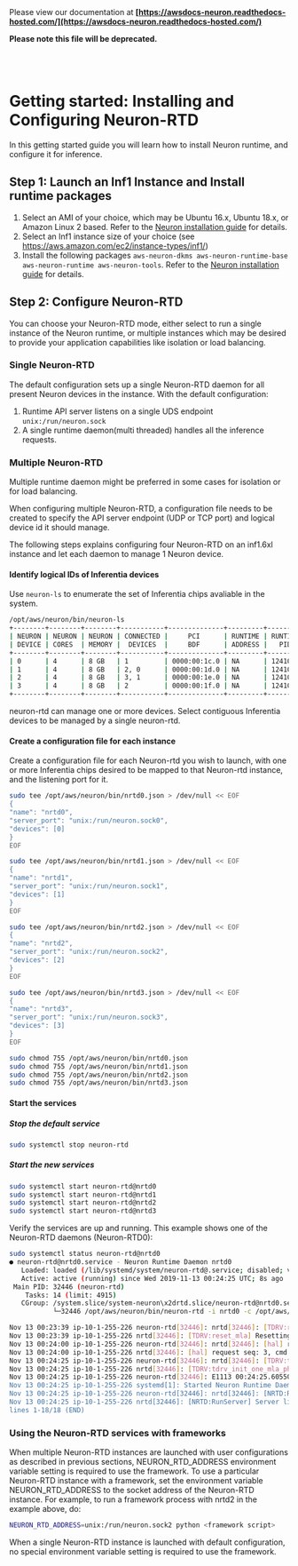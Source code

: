 </br>
</br>

Please view our documentation at **[https://awsdocs-neuron.readthedocs-hosted.com/](https://awsdocs-neuron.readthedocs-hosted.com/)** 

**Please note this file will be deprecated.**

</br>
</br>

# Getting started:  Installing and Configuring Neuron-RTD

In this getting started guide you will learn how to install Neuron runtime, and configure it for inference. 


## Step 1: Launch an Inf1 Instance and Install runtime packages

1. Select an AMI of your choice, which may be Ubuntu 16.x, Ubuntu 18.x, or Amazon Linux 2 based. Refer to the [Neuron installation guide](../neuron-install-guide.md) for details. 
2. Select an Inf1 instance size of your choice (see https://aws.amazon.com/ec2/instance-types/inf1/)
3. Install the following packages `aws-neuron-dkms aws-neuron-runtime-base aws-neuron-runtime aws-neuron-tools`. Refer to the [Neuron installation guide](../neuron-install-guide.md) for details. 

## Step 2: Configure Neuron-RTD
You can choose your Neuron-RTD mode, either select to run a single instance of the Neuron runtime, or multiple instances which may be desired to provide your application capabilities like isolation or load balancing.


### Single Neuron-RTD
The default configuration sets up a single Neuron-RTD daemon for all present Neuron devices in the instance.
With the default configuration:
1. Runtime API server listens on a single UDS endpoint `unix:/run/neuron.sock`
2. A single runtime daemon(multi threaded) handles all the inference requests.


### Multiple Neuron-RTD
Multiple runtime daemon might be preferred in some cases for isolation or for load balancing.

When configuring multiple Neuron-RTD, a configuration file needs to be created to specify the API server endpoint (UDP or TCP port) and logical device id it should manage.

The following steps explains configuring four Neuron-RTD on an inf1.6xl instance and let each daemon to manage 1 Neuron device.

#### Identify logical IDs of Inferentia devices
Use `neuron-ls` to enumerate the set of Inferentia chips avaliable in the system.

```bash
/opt/aws/neuron/bin/neuron-ls
+--------+--------+--------+-----------+--------------+---------+---------+---------+
| NEURON | NEURON | NEURON | CONNECTED |     PCI      | RUNTIME | RUNTIME | RUNTIME |
| DEVICE | CORES  | MEMORY |  DEVICES  |     BDF      | ADDRESS |   PID   | VERSION |
+--------+--------+--------+-----------+--------------+---------+---------+---------+
| 0      | 4      | 8 GB   | 1         | 0000:00:1c.0 | NA      | 12410   | NA      |
| 1      | 4      | 8 GB   | 2, 0      | 0000:00:1d.0 | NA      | 12410   | NA      |
| 2      | 4      | 8 GB   | 3, 1      | 0000:00:1e.0 | NA      | 12410   | NA      |
| 3      | 4      | 8 GB   | 2         | 0000:00:1f.0 | NA      | 12410   | NA      |
+--------+--------+--------+-----------+--------------+---------+---------+---------+
```

neuron-rtd can manage one or more devices. Select contiguous Inferentia devices to be managed by a single neuron-rtd.


#### Create a configuration file for each instance
Create a configuration file for each Neuron-rtd you wish to launch, with one or more Inferentia chips desired to be mapped to that Neuron-rtd instance, and the listening port for it.

```bash
sudo tee /opt/aws/neuron/bin/nrtd0.json > /dev/null << EOF
{
"name": "nrtd0",
"server_port": "unix:/run/neuron.sock0",
"devices": [0]
}
EOF

sudo tee /opt/aws/neuron/bin/nrtd1.json > /dev/null << EOF
{
"name": "nrtd1",
"server_port": "unix:/run/neuron.sock1",
"devices": [1]
}
EOF

sudo tee /opt/aws/neuron/bin/nrtd2.json > /dev/null << EOF
{
"name": "nrtd2",
"server_port": "unix:/run/neuron.sock2",
"devices": [2]
}
EOF

sudo tee /opt/aws/neuron/bin/nrtd3.json > /dev/null << EOF
{
"name": "nrtd3",
"server_port": "unix:/run/neuron.sock3",
"devices": [3]
}
EOF

sudo chmod 755 /opt/aws/neuron/bin/nrtd0.json
sudo chmod 755 /opt/aws/neuron/bin/nrtd1.json
sudo chmod 755 /opt/aws/neuron/bin/nrtd2.json
sudo chmod 755 /opt/aws/neuron/bin/nrtd3.json
```


#### Start the services
##### Stop the default service
```bash
sudo systemctl stop neuron-rtd
```

##### Start the new services
```bash
sudo systemctl start neuron-rtd@nrtd0
sudo systemctl start neuron-rtd@nrtd1
sudo systemctl start neuron-rtd@nrtd2
sudo systemctl start neuron-rtd@nrtd3
```

Verify the services are up and running. This example shows one of the Neuron-RTD daemons (Neuron-RTD0):

```bash
sudo systemctl status neuron-rtd@nrtd0
● neuron-rtd@nrtd0.service - Neuron Runtime Daemon nrtd0
   Loaded: loaded (/lib/systemd/system/neuron-rtd@.service; disabled; vendor preset: enabled)
   Active: active (running) since Wed 2019-11-13 00:24:25 UTC; 8s ago
 Main PID: 32446 (neuron-rtd)
    Tasks: 14 (limit: 4915)
   CGroup: /system.slice/system-neuron\x2drtd.slice/neuron-rtd@nrtd0.service
           └─32446 /opt/aws/neuron/bin/neuron-rtd -i nrtd0 -c /opt/aws/neuron/config/neuron-rtd.config

Nov 13 00:23:39 ip-10-1-255-226 neuron-rtd[32446]: nrtd[32446]: [TDRV:reset_mla] Resetting 0000:00:1f.0
Nov 13 00:23:39 ip-10-1-255-226 nrtd[32446]: [TDRV:reset_mla] Resetting 0000:00:1f.0
Nov 13 00:24:00 ip-10-1-255-226 neuron-rtd[32446]: nrtd[32446]: [hal] request seq: 3, cmd: 1 timed out
Nov 13 00:24:00 ip-10-1-255-226 nrtd[32446]: [hal] request seq: 3, cmd: 1 timed out
Nov 13 00:24:25 ip-10-1-255-226 neuron-rtd[32446]: nrtd[32446]: [TDRV:tdrv_init_one_mla_phase2] Initialized Inferentia: 0000:00:1f.0
Nov 13 00:24:25 ip-10-1-255-226 nrtd[32446]: [TDRV:tdrv_init_one_mla_phase2] Initialized Inferentia: 0000:00:1f.0
Nov 13 00:24:25 ip-10-1-255-226 neuron-rtd[32446]: E1113 00:24:25.605502817   32446 socket_utils_common_posix.cc:197] check for SO_REUSEPORT: {"created":"@1573604665.605493059","description":"SO_REUSEPORT unavailab
Nov 13 00:24:25 ip-10-1-255-226 systemd[1]: Started Neuron Runtime Daemon nrtd0.
Nov 13 00:24:25 ip-10-1-255-226 neuron-rtd[32446]: nrtd[32446]: [NRTD:RunServer] Server listening on unix:/run/neuron.sock0
Nov 13 00:24:25 ip-10-1-255-226 nrtd[32446]: [NRTD:RunServer] Server listening on unix:/run/neuron.sock0
lines 1-18/18 (END)
```

### Using the Neuron-RTD services with frameworks

When multiple Neuron-RTD instances are launched with user configurations as described in previous sections, NEURON_RTD_ADDRESS environment variable setting is required to use the framework. To use a particular Neuron-RTD instance with a framework, set the environment variable NEURON_RTD_ADDRESS to the socket address of the Neuron-RTD instance. For example, to run a framework process with nrtd2 in the example above, do:

```bash
NEURON_RTD_ADDRESS=unix:/run/neuron.sock2 python <framework script>
```

When a single Neuron-RTD instance is launched with default configuration, no special environment variable setting is required to use the framework.
